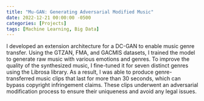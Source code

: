 ```yaml
---
title: "Mu-GAN: Generating Adversarial Modified Music"
date: 2022-12-21 00:00:00 -0500
categories: [Projects]
tags: [Machine Learning, Big Data]
---
```

I developed an extension architecture for a DC-GAN to enable music genre transfer. Using the GTZAN, FMA, and GACMIS datasets, I trained the model to generate raw music with various emotions and genres. To improve the quality of the synthesized music, I fine-tuned it for seven distinct genres using the Librosa library. As a result, I was able to produce genre-transferred music clips that last for more than 30 seconds, which can bypass copyright infringement claims. These clips underwent an adversarial modification process to ensure their uniqueness and avoid any legal issues.